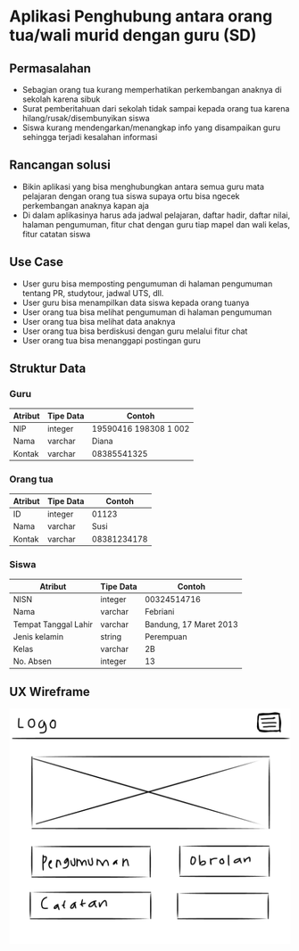 # Aplikasi Penghubung antara orang tua/wali murid dengan guru (SD)

## Permasalahan
- Sebagian orang tua kurang memperhatikan perkembangan anaknya di sekolah karena sibuk
- Surat pemberitahuan dari sekolah tidak sampai kepada orang tua karena hilang/rusak/disembunyikan siswa
- Siswa kurang mendengarkan/menangkap info yang disampaikan guru sehingga terjadi kesalahan informasi

## Rancangan solusi
- Bikin aplikasi yang bisa menghubungkan antara semua guru mata pelajaran dengan orang tua siswa supaya ortu bisa ngecek perkembangan anaknya kapan aja
- Di dalam aplikasinya harus ada jadwal pelajaran, daftar hadir, daftar nilai, halaman pengumuman, fitur chat dengan guru tiap mapel dan wali kelas, fitur catatan siswa

## Use Case
- User guru bisa memposting pengumuman di halaman pengumuman tentang PR, studytour, jadwal UTS, dll.
- User guru bisa menampilkan data siswa kepada orang tuanya
- User orang tua bisa melihat pengumuman di halaman pengumuman
- User orang tua bisa melihat data anaknya
- User orang tua bisa berdiskusi dengan guru melalui fitur chat
- User orang tua bisa menanggapi postingan guru

## Struktur Data

### Guru
Atribut|Tipe Data|Contoh
---|---|---
NIP|integer|19590416 198308 1 002
Nama|varchar|Diana
Kontak|varchar|08385541325

### Orang tua
Atribut|Tipe Data|Contoh
---|---|---
ID|integer|01123
Nama|varchar|Susi
Kontak|varchar|08381234178

### Siswa
Atribut|Tipe Data|Contoh
---|---|---
NISN|integer|00324514716
Nama|varchar|Febriani
Tempat Tanggal Lahir|varchar|Bandung, 17 Maret 2013
Jenis kelamin|string|Perempuan
Kelas|varchar|2B
No. Absen|integer|13


## UX Wireframe
![alt text](https://github.com/nurdilafarha/IF215007-IF215008/blob/main/Teori/UX%20Wireframe/Tak%20berjudul36_20220919075605.png)
